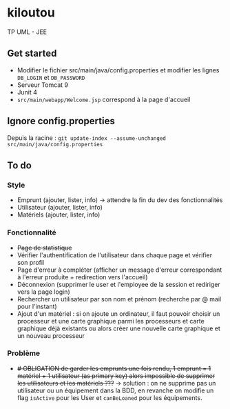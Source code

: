 # kiloutou
TP UML - JEE

## Get started

 - Modifier le fichier src/main/java/config.properties et modifier les lignes ```DB_LOGIN``` et ```DB_PASSWORD```
 - Serveur Tomcat 9
 - Junit 4
 - ```src/main/webapp/Welcome.jsp``` correspond à la page d'accueil
 
## Ignore config.properties

Depuis la racine :  ```git update-index --assume-unchanged src/main/java/config.properties```

## To do
 ### Style
  - Emprunt (ajouter, lister, info) -> attendre la fin du dev des fonctionnalités
  - Utilisateur (ajouter, lister, info)
  - Matériels (ajouter, lister, info)
 ### Fonctionnalité
  - ~~Page de statistique~~
  - Vérifier l'authentification de l'utilisateur dans chaque page et vérifier son profil
  - Page d'erreur à compléter (afficher un message d'erreur correspondant à l'erreur produite + redirection vers l'accueil)
  - Déconnexion (supprimer le user et l'employee de la session et rediriger vers la page login)
  - Rechercher un utilisateur par son nom et prénom (recherche par @ mail pour l'instant)
  - Ajout d'un matériel : si on ajoute un ordinateur, il faut pouvoir choisir un processeur et une carte graphique parmi les processeurs et carte graphique déjà existants ou alors créer une nouvelle carte graphique et un nouveau processeur

### Problème
  - ~~# OBLIGATION de garder les emprunts une fois rendu, 1 emprunt = 1 matériel + 1 utilisateur (as primary key) alors impossible de supprimer les utilisateurs et les matériels ???~~ -> solution : on ne supprime pas un utilisateur ou un équipement dans la BDD, en revanche on modifie un flag ```isActive``` pour les User et ```canBeLoaned``` pour les équipements.
